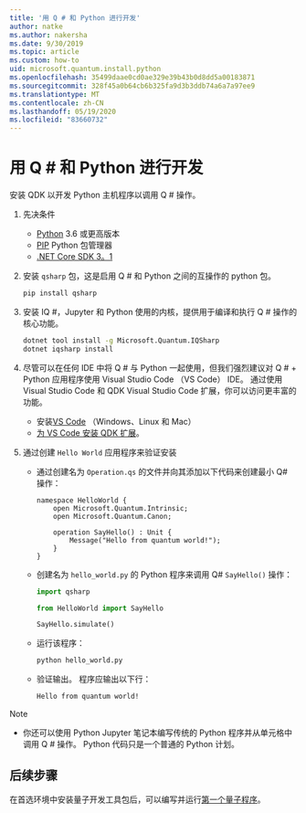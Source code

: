 ```yaml
---
title: '用 Q # 和 Python 进行开发'
author: natke
ms.author: nakersha
ms.date: 9/30/2019
ms.topic: article
ms.custom: how-to
uid: microsoft.quantum.install.python
ms.openlocfilehash: 35499daae0cd0ae329e39b43b0d8dd5a00183871
ms.sourcegitcommit: 328f45a0b64cb6b325fa9d3b3ddb74a6a7a97ee9
ms.translationtype: MT
ms.contentlocale: zh-CN
ms.lasthandoff: 05/19/2020
ms.locfileid: "83660732"
---
```

# <a name="develop-with-q-and-python"></a>用 Q # 和 Python 进行开发

安装 QDK 以开发 Python 主机程序以调用 Q # 操作。

1. 先决条件

    - [Python](https://www.python.org/downloads/) 3.6 或更高版本
    - [PIP](https://pip.pypa.io/en/stable/installing) Python 包管理器
    - [.NET Core SDK 3。1](https://dotnet.microsoft.com/download/dotnet-core/3.1)


1. 安装 `qsharp` 包，这是启用 Q # 和 Python 之间的互操作的 python 包。

    ```bash
    pip install qsharp
    ```

1. 安装 IQ #，Jupyter 和 Python 使用的内核，提供用于编译和执行 Q # 操作的核心功能。

    ```bash
    dotnet tool install -g Microsoft.Quantum.IQSharp
    dotnet iqsharp install
    ```
  
1. 尽管可以在任何 IDE 中将 Q # 与 Python 一起使用，但我们强烈建议对 Q # + Python 应用程序使用 Visual Studio Code （VS Code） IDE。 通过使用 Visual Studio Code 和 QDK Visual Studio Code 扩展，你可以访问更丰富的功能。

    - 安装[VS Code](https://code.visualstudio.com/download) （Windows、Linux 和 Mac）
    - [为 VS Code 安装 QDK 扩展](https://marketplace.visualstudio.com/items?itemName=quantum.quantum-devkit-vscode)。

1. 通过创建 `Hello World` 应用程序来验证安装

    - 通过创建名为 `Operation.qs` 的文件并向其添加以下代码来创建最小 Q# 操作：

        ```qsharp
        namespace HelloWorld {
            open Microsoft.Quantum.Intrinsic;
            open Microsoft.Quantum.Canon;

            operation SayHello() : Unit {
                Message("Hello from quantum world!");
            }
        }
        ```

    - 创建名为 `hello_world.py` 的 Python 程序来调用 Q# `SayHello()` 操作：

        ```python
        import qsharp

        from HelloWorld import SayHello

        SayHello.simulate()
        ```

    - 运行该程序：

        ```bash
        python hello_world.py
        ```

    - 验证输出。 程序应输出以下行：

        ```bash
        Hello from quantum world!
       ```


> [!NOTE]
> * 你还可以使用 Python Jupyter 笔记本编写传统的 Python 程序并从单元格中调用 Q # 操作。 Python 代码只是一个普通的 Python 计划。

## <a name="next-steps"></a>后续步骤

在首选环境中安装量子开发工具包后，可以编写并运行[第一个量子程序](xref:microsoft.quantum.quickstarts.qrng)。
